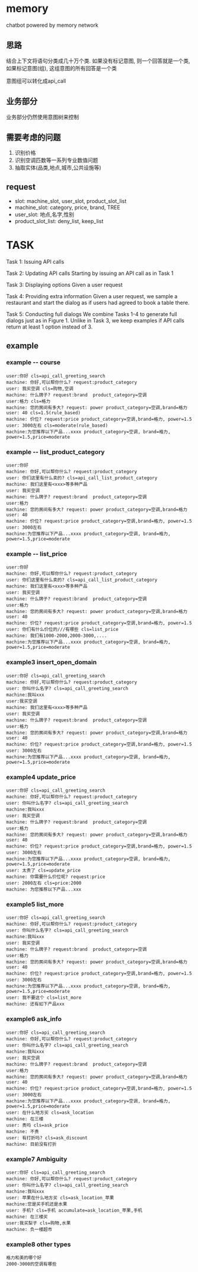 # memory
chatbot powered by memory network

## 思路
结合上下文将语句分类成几十万个类. 如果没有标记意图, 则一个回答就是一个类, 如果标记意图(组), 这组意图的所有回答是一个类

意图组可以转化成api_call

## 业务部分
业务部分仍然使用意图树来控制

## 需要考虑的问题
1. 识别价格
2. 识别空调匹数等一系列专业数值问题
3. 抽取实体(品类,地点,城市,公共设施等)

## request
* slot: machine_slot, user_slot, product_slot_list
* machine_slot: category, price, brand, TREE
* user_slot: 地点,名字,性别
* product_slot_list: deny_list, keep_list

# TASK
Task 1: Issuing API calls 

Task 2: Updating API calls Starting by issuing an API call as in Task 1

Task 3: Displaying options Given a user request

Task 4: Providing extra information Given a user request, we sample a restaurant and start the
dialog as if users had agreed to book a table there. 

Task 5: Conducting full dialogs We combine Tasks 1-4 to generate full dialogs just as in Figure 1.
Unlike in Task 3, we keep examples if API calls return at least 1 option instead of 3.

## example
### example -- course
```
user:你好 cls=api_call_greeting_search
machine: 你好,可以帮你什么? request:product_category
user: 我买空调 cls=购物,空调
machine: 什么牌子? request:brand  product_category=空调
user:格力 cls=格力
machine: 您的房间有多大? request: power product_category=空调,brand=格力
user: 40 cls=1.5(rule_based)
machine: 价位? request:price product_category=空调,brand=格力, power=1.5
user: 3000左右 cls=moderate(rule_based)
machine:为您推荐以下产品...xxxx product_category=空调, brand=格力, power=1.5,price=moderate
```
### example -- list_product_category
```
user:你好
machine: 你好,可以帮你什么? request:product_category
user: 你们这里有什么卖的? cls=api_call_list_product_category
machine: 我们这里有<xxx>等多种产品
user: 我买空调
machine: 什么牌子? request:brand  product_category=空调
user:格力
machine: 您的房间有多大? request: power product_category=空调,brand=格力
user: 40
machine: 价位? request:price product_category=空调,brand=格力, power=1.5
user: 3000左右
machine:为您推荐以下产品...xxxx product_category=空调, brand=格力, power=1.5,price=moderate
```

### example -- list_price
```
user:你好
machine: 你好,可以帮你什么? request:product_category
user: 你们这里有什么卖的? cls=api_call_list_product_category
machine: 我们这里有<xxx>等多种产品
user: 我买空调
machine: 什么牌子? request:brand  product_category=空调
user:格力
machine: 您的房间有多大? request: power product_category=空调,brand=格力
user: 40
machine: 价位? request:price product_category=空调,brand=格力, power=1.5
user: 你们有什么价位的///有哪些 cls=list_price
machine: 我们有1000-2000,2000-3000,....
machine:为您推荐以下产品...xxxx product_category=空调, brand=格力, power=1.5,price=moderate
```

### example3 insert_open_domain
```
user:你好 cls=api_call_greeting_search
machine: 你好,可以帮你什么? request:product_category
user: 你叫什么名字? cls=api_call_greeting_search
machine:我叫xxx
user:我买空调
machine: 我们这里有<xxx>等多种产品
user: 我买空调
machine: 什么牌子? request:brand  product_category=空调
user:格力
machine: 您的房间有多大? request: power product_category=空调,brand=格力
user: 40
machine: 价位? request:price product_category=空调,brand=格力, power=1.5
user: 3000左右
machine:为您推荐以下产品...xxxx product_category=空调, brand=格力, power=1.5,price=moderate
```
### example4 update_price
```
user:你好 cls=api_call_greeting_search
machine: 你好,可以帮你什么? request:product_category
user: 你叫什么名字? cls=api_call_greeting_search
machine:我叫xxx
user: 我买空调
machine: 什么牌子? request:brand  product_category=空调
user:格力
machine: 您的房间有多大? request: power product_category=空调,brand=格力
user: 40
machine: 价位? request:price product_category=空调,brand=格力, power=1.5
user: 3000左右
machine:为您推荐以下产品...xxxx product_category=空调, brand=格力, power=1.5,price=moderate
user: 太贵了 cls=update_price
machine: 你需要什么价位呢? request:price
user: 2000左右 cls=price:2000
machine: 为您推荐以下产品...xxx
```

### example5 list_more
```
user:你好 cls=api_call_greeting_search
machine: 你好,可以帮你什么? request:product_category
user: 你叫什么名字? cls=api_call_greeting_search
machine:我叫xxx
user: 我买空调
machine: 什么牌子? request:brand  product_category=空调
user:格力
machine: 您的房间有多大? request: power product_category=空调,brand=格力
user: 40
machine: 价位? request:price product_category=空调,brand=格力, power=1.5
user: 3000左右
machine:为您推荐以下产品...xxxx product_category=空调, brand=格力, power=1.5,price=moderate
user: 我不要这个 cls=list_more
machine: 还有如下产品xxx
```

### example6 ask_info
```
user:你好 cls=api_call_greeting_search
machine: 你好,可以帮你什么? request:product_category
user: 你叫什么名字? cls=api_call_greeting_search
machine:我叫xxx
user: 我买空调
machine: 什么牌子? request:brand  product_category=空调
user:格力
machine: 您的房间有多大? request: power product_category=空调,brand=格力
user: 40
machine: 价位? request:price product_category=空调,brand=格力, power=1.5
user: 3000左右
machine:为您推荐以下产品...xxxx product_category=空调, brand=格力, power=1.5,price=moderate
user: 在什么地方买 cls=ask_location
machine: 在三楼
user: 贵吗 cls=ask_price
machine: 不贵
user: 有打折吗? cls=ask_discount
machine: 目前没有打折
```

### example7 Ambiguity
```
user:你好 cls=api_call_greeting_search
machine: 你好,可以帮你什么? request:product_category
user: 你叫什么名字? cls=api_call_greeting_search
machine:我叫xxx
user: 苹果在什么地方买 cls=ask_location_苹果
machine:您是买手机还是水果
user: 手机? cls=手机 accumulate=ask_location_苹果,手机
machine: 在三楼买
user:我买梨子 cls=购物,水果
machine: 负一楼超市
```

### example8 other types
```
格力和美的哪个好
2000-3000的空调有哪些
```


